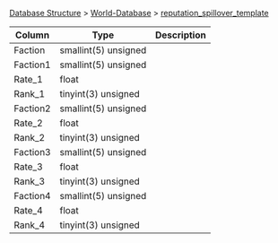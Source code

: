 [Database Structure](Database-Structure) > [World-Database](World-Database) > [reputation_spillover_template](reputation_spillover_template)

Column | Type | Description
--- | --- | ---
Faction | smallint(5) unsigned | 
Faction1 | smallint(5) unsigned | 
Rate_1 | float | 
Rank_1 | tinyint(3) unsigned | 
Faction2 | smallint(5) unsigned | 
Rate_2 | float | 
Rank_2 | tinyint(3) unsigned | 
Faction3 | smallint(5) unsigned | 
Rate_3 | float | 
Rank_3 | tinyint(3) unsigned | 
Faction4 | smallint(5) unsigned | 
Rate_4 | float | 
Rank_4 | tinyint(3) unsigned | 
